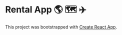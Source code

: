 # Rental App :earth_americas: :world_map: :airplane:

This project was bootstrapped with [Create React App](https://github.com/facebook/create-react-app). 


